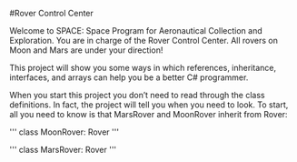 #Rover Control Center


Welcome to SPACE: Space Program for Aeronautical Collection and Exploration. You are in charge of the Rover Control Center. All rovers on Moon and Mars are under your direction!

This project will show you some ways in which references, inheritance, interfaces, and arrays can help you be a better C# programmer.

When you start this project you don’t need to read through the class definitions. In fact, the project will tell you when you need to look. To start, all you need to know is that MarsRover and MoonRover inherit from Rover:

'''
class MoonRover: Rover
'''


'''
class MarsRover: Rover
'''